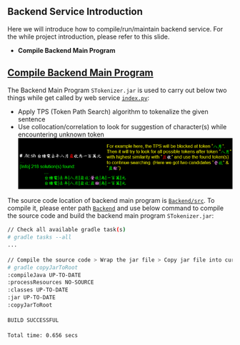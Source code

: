 ## Backend Service Introduction
Here we will introduce how to compile/run/maintain backend service. For the while project introduction, please refer to this slide.

* __Compile Backend Main Program__ <a name='backend_compile'></a>

## [Compile Backend Main Program](#backend_compile)
The Backend Main Program `STokenizer.jar` is used to carry out below two things while get called by web service [`index.py`](Backend/index.py):
* Apply TPS (Token Path Search) algorithm to tokenalize the given sentence
* Use collocation/correlation to look for suggestion of character(s) while encountering unknown token
![Image of Yaktocat](docs/images/b_1.PNG)

The source code location of backend main program is [`Backend/src`](Backend/src). To compile it, please enter path [`Backend`](Backend) and use below command to compile the source code and build the backend main program `STokenizer.jar`:
```bash
// Check all available gradle task(s)
# gradle tasks --all
...

// Compile the source code > Wrap the jar file > Copy jar file into current working folder
# gradle copyJarToRoot
:compileJava UP-TO-DATE
:processResources NO-SOURCE
:classes UP-TO-DATE
:jar UP-TO-DATE
:copyJarToRoot

BUILD SUCCESSFUL

Total time: 0.656 secs
```
